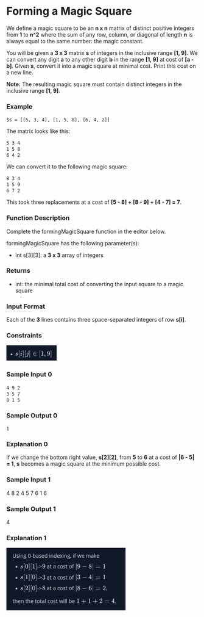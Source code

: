 # Forming a Magic Square

We define a magic square to be an **n x n** matrix of distinct positive integers from **1** to **n^2** where the sum of any row, column, or diagonal of length **n** is always equal to the same number: the magic constant.

You will be given a **3 x 3** matrix **s** of integers in the inclusive range **[1, 9]**. We can convert any digit **a** to any other digit **b** in the range **[1, 9]** at cost of **[a - b]**. Given **s**, convert it into a magic square at minimal cost. Print this cost on a new line.

**Note:** The resulting magic square must contain distinct integers in the inclusive range **[1, 9]**.

### Example

    $s = [[5, 3, 4], [1, 5, 8], [6, 4, 2]]

The matrix looks like this:

    5 3 4
    1 5 8
    6 4 2

We can convert it to the following magic square:

    8 3 4
    1 5 9
    6 7 2

This took three replacements at a cost of **[5 - 8] + [8 - 9] + [4 - 7] = 7**.

### Function Description

Complete the formingMagicSquare function in the editor below.

formingMagicSquare has the following parameter(s):

- int s[3][3]: a **3 x 3** array of integers

### Returns

- int: the minimal total cost of converting the input square to a magic square

### Input Format

Each of the **3** lines contains three space-separated integers of row **s[i]**.

### Constraints

![Alt text](images/image.png)

### Sample Input 0

    4 9 2
    3 5 7
    8 1 5

### Sample Output 0

    1

### Explanation 0

If we change the bottom right value, **s[2][2]**, from **5** to **6** at a cost of **|6 - 5| = 1**, **s** becomes a magic square at the minimum possible cost.

### Sample Input 1

4 8 2
4 5 7
6 1 6

### Sample Output 1

4

### Explanation 1

![Alt text](images/image2.png)
